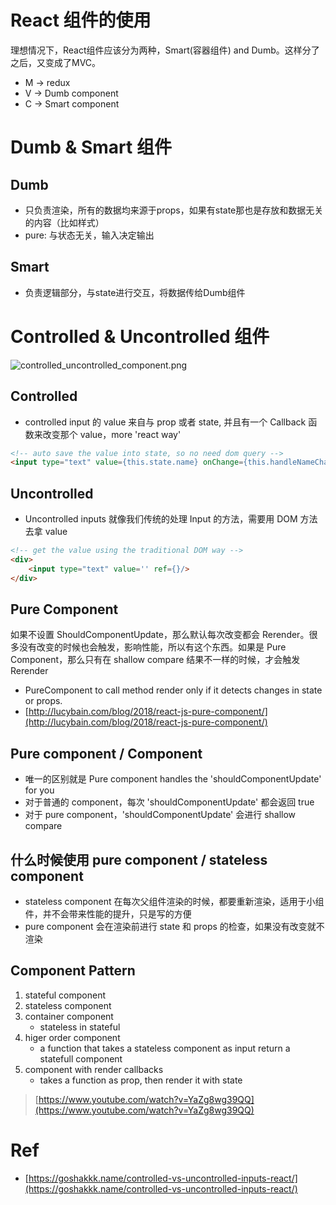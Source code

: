 # React 组件的使用
理想情况下，React组件应该分为两种，Smart(容器组件) and Dumb。这样分了之后，又变成了MVC。
- M -> redux
- V -> Dumb component
- C -> Smart component

# Dumb & Smart 组件
## Dumb
- 只负责渲染，所有的数据均来源于props，如果有state那也是存放和数据无关的内容（比如样式）
- pure: 与状态无关，输入决定输出

## Smart
- 负责逻辑部分，与state进行交互，将数据传给Dumb组件


# Controlled & Uncontrolled 组件
![controlled_uncontrolled_component.png](controlled_uncontrolled_component.png)

## Controlled
- controlled input 的 value 来自与 prop 或者 state, 并且有一个 Callback 函数来改变那个 value，more 'react way' 

```html
<!-- auto save the value into state, so no need dom query -->
<input type="text" value={this.state.name} onChange={this.handleNameChange}/>
```

## Uncontrolled
- Uncontrolled inputs 就像我们传统的处理 Input 的方法，需要用 DOM 方法去拿 value 

```html
<!-- get the value using the traditional DOM way -->
<div>
    <input type="text" value='' ref={}/>
</div>
```

## Pure Component
如果不设置 ShouldComponentUpdate，那么默认每次改变都会 Rerender。很多没有改变的时候也会触发，影响性能，所以有这个东西。如果是 Pure Component，那么只有在 shallow compare 结果不一样的时候，才会触发 Rerender
- PureComponent to call method render only if it detects changes in state or props.
- [http://lucybain.com/blog/2018/react-js-pure-component/](http://lucybain.com/blog/2018/react-js-pure-component/)

## Pure component / Component
- 唯一的区别就是 Pure component handles the 'shouldComponentUpdate' for you
- 对于普通的 component，每次 'shouldComponentUpdate' 都会返回 true
- 对于 pure component，'shouldComponentUpdate' 会进行 shallow compare

## 什么时候使用 pure component / stateless component
- stateless component 在每次父组件渲染的时候，都要重新渲染，适用于小组件，并不会带来性能的提升，只是写的方便
- pure component 会在渲染前进行 state 和 props 的检查，如果没有改变就不渲染


## Component Pattern
1. stateful component
2. stateless component
3. container component 
	- stateless in stateful
4. higer order component 
	- a function that takes a stateless component as input return a statefull component
5. component with render callbacks
	- takes a function as prop, then render it with state
> [https://www.youtube.com/watch?v=YaZg8wg39QQ](https://www.youtube.com/watch?v=YaZg8wg39QQ)


# Ref
- [https://goshakkk.name/controlled-vs-uncontrolled-inputs-react/](https://goshakkk.name/controlled-vs-uncontrolled-inputs-react/)
